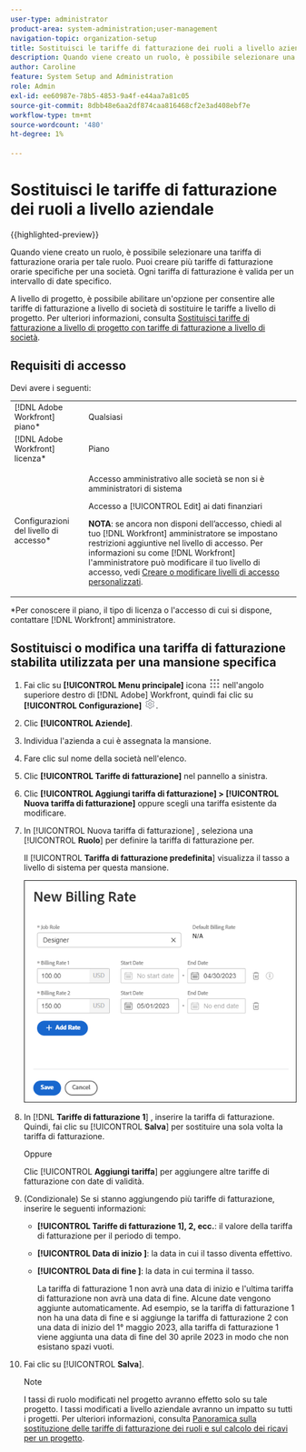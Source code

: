 ```yaml
---
user-type: administrator
product-area: system-administration;user-management
navigation-topic: organization-setup
title: Sostituisci le tariffe di fatturazione dei ruoli a livello aziendale
description: Quando viene creato un ruolo, è possibile selezionare una tariffa di fatturazione oraria per tale ruolo. Puoi creare una tariffa di fatturazione oraria specifica per una società.
author: Caroline
feature: System Setup and Administration
role: Admin
exl-id: ee60987e-78b5-4853-9a4f-e44aa7a81c05
source-git-commit: 8dbb48e6aa2df874caa816468cf2e3ad408ebf7e
workflow-type: tm+mt
source-wordcount: '480'
ht-degree: 1%

---
```


# Sostituisci le tariffe di fatturazione dei ruoli a livello aziendale

{{highlighted-preview}}

Quando viene creato un ruolo, è possibile selezionare una tariffa di fatturazione oraria per tale ruolo. <span class="preview">Puoi creare più tariffe di fatturazione orarie specifiche per una società. Ogni tariffa di fatturazione è valida per un intervallo di date specifico.</span>

A livello di progetto, è possibile abilitare un&#39;opzione per consentire alle tariffe di fatturazione a livello di società di sostituire le tariffe a livello di progetto. Per ulteriori informazioni, consulta [Sostituisci tariffe di fatturazione a livello di progetto con tariffe di fatturazione a livello di società](../../../manage-work/projects/project-finances/override-project-level-with-company-level-billing-rates.md).

## Requisiti di accesso

Devi avere i seguenti:

<table style="table-layout:auto"> 
 <col> 
 <col> 
 <tbody> 
  <tr> 
   <td role="rowheader">[!DNL Adobe Workfront] piano*</td> 
   <td> <p>Qualsiasi </p> </td> 
  </tr> 
  <tr> 
   <td role="rowheader">[!DNL Adobe Workfront] licenza*</td> 
   <td>Piano</td> 
  </tr> 
  <tr> 
   <td role="rowheader">Configurazioni del livello di accesso*</td> 
   <td> <p>Accesso amministrativo alle società se non si è amministratori di sistema</p> <p>Accesso a [!UICONTROL Edit] ai dati finanziari</p> <p><b>NOTA</b>: se ancora non disponi dell’accesso, chiedi al tuo [!DNL Workfront] amministratore se impostano restrizioni aggiuntive nel livello di accesso. Per informazioni su come [!DNL Workfront] l'amministratore può modificare il tuo livello di accesso, vedi <a href="../../../administration-and-setup/add-users/configure-and-grant-access/create-modify-access-levels.md" class="MCXref xref">Creare o modificare livelli di accesso personalizzati</a>.</p> </td> 
  </tr> 
 </tbody> 
</table>

&#42;Per conoscere il piano, il tipo di licenza o l&#39;accesso di cui si dispone, contattare [!DNL Workfront] amministratore.

## Sostituisci o modifica una tariffa di fatturazione stabilita utilizzata per una mansione specifica

1. Fai clic su **[!UICONTROL Menu principale]** icona ![](assets/main-menu-icon.png) nell&#39;angolo superiore destro di [!DNL Adobe] Workfront, quindi fai clic su **[!UICONTROL Configurazione]** ![](assets/gear-icon-settings.png).

1. Clic **[!UICONTROL Aziende]**.
1. Individua l&#39;azienda a cui è assegnata la mansione.
1. <span class="preview">Fare clic sul nome della società nell&#39;elenco.</span>
1. <span class="preview">Clic **[!UICONTROL Tariffe di fatturazione]** nel pannello a sinistra.</span>
1. <span class="preview">Clic **[!UICONTROL Aggiungi tariffa di fatturazione] > [!UICONTROL Nuova tariffa di fatturazione]** oppure scegli una tariffa esistente da modificare.</span>
1. <span class="preview">In [!UICONTROL Nuova tariffa di fatturazione] , seleziona una [!UICONTROL **Ruolo**] per definire la tariffa di fatturazione per.</span>

   <span class="preview">Il [!UICONTROL **Tariffa di fatturazione predefinita**] visualizza il tasso a livello di sistema per questa mansione.</span>

   <span class="preview">![Finestra di dialogo Nuova tariffa di fatturazione](assets/date-effective-billing-rates-for-company.png)</span>

1. <span class="preview">In [!DNL **Tariffe di fatturazione 1**] , inserire la tariffa di fatturazione. Quindi, fai clic su [!UICONTROL **Salva**] per sostituire una sola volta la tariffa di fatturazione.</span>

   <span class="preview">Oppure</span>

   <span class="preview">Clic [!UICONTROL **Aggiungi tariffa**] per aggiungere altre tariffe di fatturazione con date di validità.</span>

1. <span class="preview">(Condizionale) Se si stanno aggiungendo più tariffe di fatturazione, inserire le seguenti informazioni:</span>

   * <span class="preview">**[!UICONTROL Tariffe di fatturazione 1], 2, ecc.**: il valore della tariffa di fatturazione per il periodo di tempo.</span>
   * <span class="preview">**[!UICONTROL Data di inizio ]**: la data in cui il tasso diventa effettivo.</span>
   * <span class="preview">**[!UICONTROL Data di fine ]**: la data in cui termina il tasso.</span>

     <span class="preview">La tariffa di fatturazione 1 non avrà una data di inizio e l&#39;ultima tariffa di fatturazione non avrà una data di fine. Alcune date vengono aggiunte automaticamente. Ad esempio, se la tariffa di fatturazione 1 non ha una data di fine e si aggiunge la tariffa di fatturazione 2 con una data di inizio del 1° maggio 2023, alla tariffa di fatturazione 1 viene aggiunta una data di fine del 30 aprile 2023 in modo che non esistano spazi vuoti.</span>

1. <span class="preview">Fai clic su [!UICONTROL **Salva**].</span>

   >[!NOTE]
   >
   >I tassi di ruolo modificati nel progetto avranno effetto solo su tale progetto. I tassi modificati a livello aziendale avranno un impatto su tutti i progetti. Per ulteriori informazioni, consulta [Panoramica sulla sostituzione delle tariffe di fatturazione dei ruoli e sul calcolo dei ricavi per un progetto](../../../manage-work/projects/project-finances/override-role-billing-rates-and-calculate-project-revenue.md).
